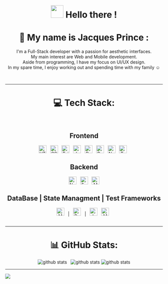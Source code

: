 
<h1 align="center" font-size="50px"><img src="https://github.com/JacquesOP/JacquesOP/assets/144851031/31aba6aa-3b18-4795-a4c9-4ada275ce975" width="40" height="40" /> Hello there !</h1>

<h1 align="center">💫 My name is Jacques Prince : </h1>
<p align="center">
  I'm a Full-Stack developer with a passion for aesthetic interfaces.<br>My main interest are Web and Mobile development.<br>Aside from programming, I have my focus on UI/UX design.<br>In my spare time, I enjoy working out and spending time with my family ☺️
</p>
<br>

------------------------------------------------------------------------------------------------------------------------------------------

<h1 align="center">💻 Tech Stack:</h1> <br>

<h2 align="center">Frontend</h2>

<div align="center">
  <img src="https://img.shields.io/badge/HTML5-282C34?logo=html5&logoColor=E34F26" alt="HTML5 logo" title="HTML5" height="25" />
    &nbsp;
  <img src="https://img.shields.io/badge/CSS3-282C34?logo=css3&logoColor=1572B6" alt="CSS3 logo" title="CSS3" height="25" />
    &nbsp;
  <img src="https://img.shields.io/badge/Tailwind%20CSS-282C34?logo=tailwind-css&logoColor=38B2AC" alt="Tailwind CSS logo" title="Tailwind CSS" height="25" />
    &nbsp;
  <img src="https://img.shields.io/badge/JavaScript-282C34?logo=javascript&logoColor=F7DF1E" alt="JavaScript logo" title="JavaScript" height="25" />
    &nbsp;
  <img src="https://img.shields.io/badge/React-282C34?logo=react&logoColor=61DAFB" alt="React logo" title="React" height="25" />
    &nbsp;
  <img src="https://img.shields.io/badge/React Native-282C34?logo=react&logoColor=009EDB" alt="React Native logo" title="React Native" height="25" />
    &nbsp;
  <img src="https://img.shields.io/badge/Next.js-282C34?logo=next.js&logoColor=FFFFFF" alt="Next.js logo" title="Next.js" height="25" />
    &nbsp;
  <img src="https://img.shields.io/badge/TypeScript-282C34?logo=typescript&logoColor=3178C6" alt="TypeScript logo" title="TypeScript" height="25" />
    &nbsp;
</div>

<h2 align="center">Backend</h2>

<div align="center">
  <img src="https://img.shields.io/badge/Node.js-282C34?logo=node.js&logoColor=339933" alt="Node.js logo" title="Node.js" height="25" />
    &nbsp;
  <img src="https://img.shields.io/badge/Express-282C34?logo=express&logoColor=FFFFFF" alt="Express.js logo" title="Express.js" height="25" />
    &nbsp;
  <img alt="Mongoose logo" src="https://img.shields.io/badge/Mongoose-282C34?style=flat&logo=mongoose&logoColor=%23F04D35" title="Mongoose" height="25" />
</div>

<h2 align="center">DataBase | State Managment | Test Frameworks</h2>

<div align="center">
  <img src="https://img.shields.io/badge/MongoDB-282C34?logo=mongodb&logoColor=47A248" alt="MongoDB logo" title="MongoDB" height="25" />
    &nbsp;
  | &nbsp;
  <img src="https://img.shields.io/badge/Redux-282C34?logo=redux&logoColor=764ABC" alt="Redux logo" title="Redux" height="25" />
    &nbsp;
  | &nbsp;
  <img src="https://img.shields.io/badge/Jest-282C34?logo=jest&logoColor=C21325" alt="Jest logo" title="Jest" height="25" />
    &nbsp;
  <img alt="Mocha logo" src="https://img.shields.io/badge/Mocha-282C34?style=flat&logo=mocha&logoColor=8D6748" title="Mocha" height="25">
    &nbsp;
</div>
<br>

---

<h1 align="center">📊 GitHub Stats:</h1>
<div align="center">
  <img src="https://github-readme-stats.vercel.app/api?username=JacquesOP&theme=radical&hide_border=false&include_all_commits=true&count_private=true" alt="github stats" />
    &nbsp;
  <img src="https://github-readme-streak-stats.herokuapp.com/?user=JacquesOP&theme=radical&hide_border=false" alt="github stats" />
  <img src="https://github-readme-stats.vercel.app/api/top-langs/?username=JacquesOP&theme=radical&hide_border=false&include_all_commits=true&count_private=true&layout=compact" alt="github stats"/>
</div>


---
[![](https://visitcount.itsvg.in/api?id=JacquesOP&icon=0&color=0)](https://visitcount.itsvg.in)



<!---
JacquesOP/JacquesOP is a ✨ special ✨ repository because its `README.md` (this file) appears on your GitHub profile.
You can click the Preview link to take a look at your changes.
--->


